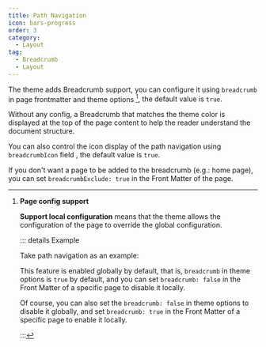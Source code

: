 ```yaml
---
title: Path Navigation
icon: bars-progress
order: 3
category:
  - Layout
tag:
  - Breadcrumb
  - Layout
---
```


The theme adds Breadcrumb support, you can configure it using `breadcrumb` in page frontmatter and theme options <Badge text="Support page config" /> [^support-page-config], the default value is `true`.

Without any config, a Breadcrumb that matches the theme color is displayed at the top of the page content to help the reader understand the document structure.

<!-- more -->

You can also control the icon display of the path navigation using `breadcrumbIcon` field <Badge text="Support page config" />, the default value is `true`.

If you don't want a page to be added to the breadcrumb (e.g.: home page), you can set `breadcrumbExclude: true` in the Front Matter of the page.

[^support-page-config]: **Page config support**

    **Support local configuration**<Badge text="Support page config" /> means that the theme allows the configuration of the page to override the global configuration.

    ::: details Example

    Take path navigation as an example:

    This feature is enabled globally by default, that is, `breadcrumb` in theme options is `true` by default, and you can set `breadcrumb: false` in the Front Matter of a specific page to disable it locally.

    Of course, you can also set the `breadcrumb: false` in theme options to disable it globally, and set `breadcrumb: true` in the Front Matter of a specific page to enable it locally.

    :::
